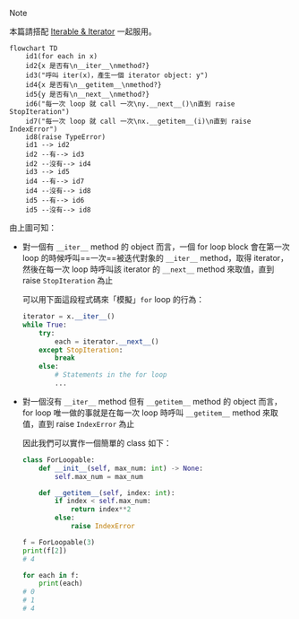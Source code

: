 >[!Note]
>本篇請搭配 [Iterable & Iterator](</Programming Language/Python/Iterable & Iterator.md>) 一起服用。

```mermaid
flowchart TD
    id1(for each in x)
    id2{x 是否有\n__iter__\nmethod?}
    id3("呼叫 iter(x)，產生一個 iterator object: y")
    id4{x 是否有\n__getitem__\nmethod?}
    id5{y 是否有\n__next__\nmethod?}
    id6("每一次 loop 就 call 一次\ny.__next__()\n直到 raise StopIteration")
    id7("每一次 loop 就 call 一次\nx.__getitem__(i)\n直到 raise IndexError")
    id8(raise TypeError)
    id1 --> id2
    id2 --有--> id3
    id2 --沒有--> id4
    id3 --> id5
    id4 --有--> id7
    id4 --沒有--> id8
    id5 --有--> id6
    id5 --沒有--> id8
```

由上圖可知：

- 對一個有 `__iter__` method 的 object 而言，一個 for loop block 會在第一次 loop 的時候呼叫==一次==被迭代對象的 `__iter__` method，取得 iterator，然後在每一次 loop 時呼叫該 iterator 的 `__next__` method 來取值，直到 raise `StopIteration` 為止

    可以用下面這段程式碼來「模擬」`for` loop 的行為：

    ```Python
    iterator = x.__iter__()
    while True:
        try:
            each = iterator.__next__()
        except StopIteration:
            break
        else:
            # Statements in the for loop
            ...
    ```

- 對一個沒有 `__iter__` method 但有 `__getitem__` method 的 object 而言，for loop 唯一做的事就是在每一次 loop 時呼叫 `__getitem__` method 來取值，直到 raise `IndexError` 為止

    因此我們可以實作一個簡單的 class 如下：

    ```Python
    class ForLoopable:
        def __init__(self, max_num: int) -> None:
            self.max_num = max_num

        def __getitem__(self, index: int):
            if index < self.max_num:
                return index**2
            else:
                raise IndexError

    f = ForLoopable(3)
    print(f[2])
    # 4

    for each in f:
        print(each)
    # 0
    # 1
    # 4
    ```
